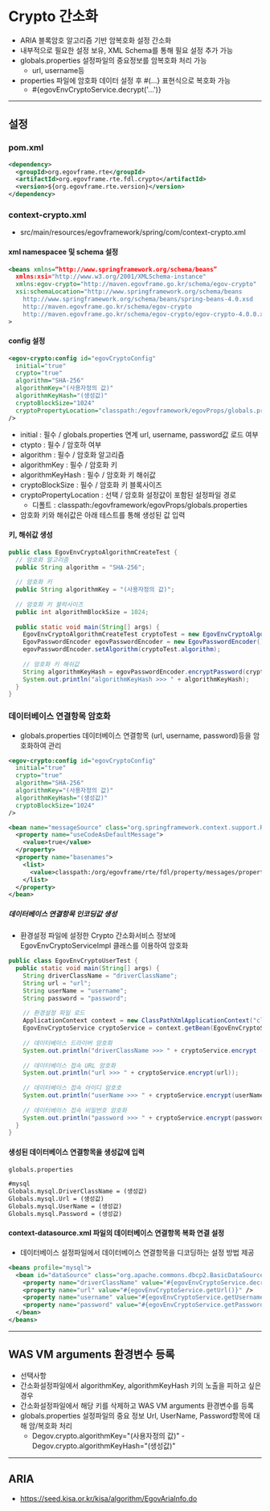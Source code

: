 # Crypto 간소화
- ARIA 블록암호 알고리즘 기반 암복호화 설정 간소화
- 내부적으로 필요한 설정 보유, XML Schema를 통해 필요 설정 추가 가능
- globals.properties 설정파일의 중요정보를 암복호화 처리 가능
  - url, username등
- properties 파일에 암호화 데이터 설정 후 #(…} 표현식으로 복호화 가능
  - #{egovEnvCryptoService.decrypt('…')}   

***

## 설정
### pom.xml   
```xml
<dependency>
  <groupId>org.egovframe.rte</groupId>
  <artifactId>org.egovframe.rte.fdl.crypto</artifactId>
  <version>${org.egovframe.rte.version}</version>
</dependency>
```

### context-crypto.xml
- src/main/resources/egovframework/spring/com/context-crypto.xml   

#### xml namespacee 및 schema 설정   
```xml
<beans xmlns=“http://www.springframework.org/schema/beans”
  xmlns:xsi="http://www.w3.org/2001/XMLSchema-instance"
  xmlns:egov-crypto="http://maven.egovframe.go.kr/schema/egov-crypto"
  xsi:schemaLocation="http://www.springframework.org/schema/beans
    http://www.springframework.org/schema/beans/spring-beans-4.0.xsd
    http://maven.egovframe.go.kr/schema/egov-crypto
    http://maven.egovframe.go.kr/schema/egov-crypto/egov-crypto-4.0.0.xsd"
>
```

#### config 설정
```xml
<egov-crypto:config id="egovCryptoConfig"
  initial="true"
  crypto="true"
  algorithm="SHA-256"
  algorithmKey="(사용자정의 값)"
  algorithmKeyHash="(생성값)"
  cryptoBlockSize="1024"
  cryptoPropertyLocation="classpath:/egovframework/egovProps/globals.properties"
/>
```

- initial : 필수 / globals.properties 연계 url, username, password값 로드 여부
- ctypto : 필수 / 암호하 여부
- algorithm : 필수 / 암호화 알고리즘
- algorithmKey : 필수 / 암호화 키
- algorithmKeyHash : 필수 / 암호화 키 해쉬값
- cryptoBlockSize : 필수 / 암호화 키 블록사이즈
- cryptoPropertyLocation : 선택 / 암호화 설정값이 포함된 설정파일 경로
  - 디폴트 : classpath:/egovframework/egovProps/globals.properties
- 암호화 키와 해쉬값은 아래 테스트를 통해 생성된 값 입력   

#### 키, 해쉬값 생성   
```java
public class EgovEnvCryptoAlgorithmCreateTest {
  // 암호화 알고리즘
  public String algorithm = "SHA-256";
  
  // 암호화 키
  public String algorithmKey = "(사용자정의 값)";
  
  // 암호화 키 블럭사이즈
  public int algorithmBlockSize = 1024;
  
  public static void main(String[] args) {
    EgovEnvCryptoAlgorithmCreateTest cryptoTest = new EgovEnvCryptoAlgorithmCreateTest();
    EgovPasswordEncoder egovPasswordEncoder = new EgovPasswordEncoder();
    egovPasswordEncoder.setAlgorithm(cryptoTest.algorithm);
    
    // 암호화 키 해쉬값
    String algorithmKeyHash = egovPasswordEncoder.encryptPassword(cryptoTest.algorithmKey);
    System.out.println("algorithmKeyHash >>> " + algorithmKeyHash);
  }
}
```


### 데이터베이스 연결항목 암호화
- globals.properties 데이터베이스 연결항목 (url, username, password)등을 암호화하여 관리   

```xml
<egov-crypto:config id="egovCryptoConfig"
  initial="true"
  crypto="true"
  algorithm="SHA-256"
  algorithmKey="(사용자정의 값)"
  algorithmKeyHash="(생성값)"
  cryptoBlockSize="1024"
/>

<bean name="messageSource" class="org.springframework.context.support.ResourceBundleMessageSource">
  <property name="useCodeAsDefaultMessage">
    <value>true</value>
  </property>
  <property name="basenames">
    <list>
      <value>classpath:/org/egovframe/rte/fdl/property/messages/properties</value>
    </list>
  </property>
</bean>
```

##### 데이터베이스 연결항목 인코딩값 생성   
- 환경설정 파일에 설정한 Crypto 간소화서비스 정보에 EgovEnvCryptoServiceImpl 클래스를 이용하여 암호화   

```java
public class EgovEnvCryptoUserTest {
  public static void main(String[] args) {
    String driverClassName = "driverClassName";
    String url = "url";
    String userName = "username";
    String password = "password";
    
    // 환경설정 파일 로드
    ApplicationContext context = new ClassPathXmlApplicationContext("classpath:/context-crypto.xml");
    EgovEnvCryptoService cryptoService = context.getBean(EgovEnvCryptoServiceImpl.class);
    
    // 데이터베이스 드라이버 암호화
    System.out.println("driverClassName >>> " + cryptoService.encrypt (driverClassName));
    
    // 데이터베이스 접속 URL 암호화
    System.out.println("url >>> " + cryptoService.encrypt(url));
    
    // 데이터베이스 접속 아이디 암호호
    System.out.println("userName >>> " + cryptoService.encrypt(userName));
    
    // 데이터베이스 접속 비밀번호 암호화
    System.out.println("password >>> " + cryptoService.encrypt(password));
  }
}
```

#### 생성된 데이터베이스 연결항목을 생성값에 입력   

```html
globals.properties

#mysql
Globals.mysql.DriverClassName = (생성값)
Globals.mysql.Url = (생성값)
Globals.mysql.UserName = (생성값)
Globals.mysql.Password = (생성값)
```

#### context-datasource.xml 파일의 데이터베이스 연결항목 복화 연결 설정   
- 데이터베이스 설정파일에서 데이터베이스 연결항목을 디코딩하는 설정 방법 제공   

```xml
<beans profile="mysql">
  <bean id="dataSource" class="org.apache.commons.dbcp2.BasicDataSource" destroy-method="close">
    <property name="driverClassName" value="#{egovEnvCryptoService.decrypt('${Globals.mysql.DriverClassName}')}"/>
    <property name="url" value="#{egovEnvCryptoService.getUrl()}" />
    <property name="username" value="#{egovEnvCryptoService.getUsername()}" />
    <property name="password" value="#{egovEnvCryptoService.getPassword()}" />
  </bean>
</beans>
```

***

## WAS VM arguments 환경변수 등록
- 선택사항
- 간소화설정파일에서 algorithmKey, algorithmKeyHash 키의 노출을 피하고 싶은 경우
- 간소화설정파일에서 해당 키를 삭제하고 WAS VM arguments 환경변수를 등록
- globals.properties 설정파일의 중요 정보 Url, UserName, Password항목에 대해 암/복호화 처리   
  - Degov.crypto.algorithmKey="(사용자정의 값)" -Degov.crypto.algorithmKeyHash="(생성값)"   

***

## ARIA
- https://seed.kisa.or.kr/kisa/algorithm/EgovAriaInfo.do


